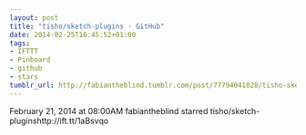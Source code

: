 ```yaml
---
layout: post
title: "tisho/sketch-plugins · GitHub"
date: 2014-02-25T10:45:52+01:00
tags:
- IFTTT
- Pinboard
- github
- stars
tumblr_url: http://fabiantheblind.tumblr.com/post/77794041828/tisho-sketch-plugins-github
---
```

February 21, 2014 at 08:00AM
fabiantheblind starred tisho/sketch-pluginshttp://ift.tt/1aBsvqo
